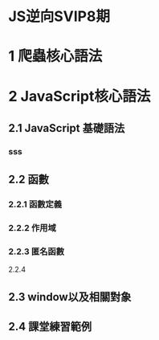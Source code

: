# JS逆向SVIP8期



# 1	爬蟲核心語法





# 2	JavaScript核心語法

## 2.1	JavaScript 基礎語法

### sss

## 2.2 	函數

### 2.2.1	函數定義

### 2.2.2	作用域

### 2.2.3	匿名函數

2.2.4



## 2.3	window以及相關對象



## 2.4 課堂練習範例
